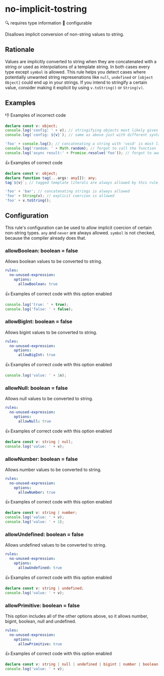 # no-implicit-tostring

:mag: requires type information
:nut_and_bolt: configurable

Disallows implicit conversion of non-string values to string.

## Rationale

Values are implicitly converted to string when they are concatenated with a string or used as interpolations of a template string. In both cases every type except `symbol` is allowed.
This rule helps you detect cases where potentially unwanted string represenations like `null`, `undefined` or `[object Object]` could end up in your strings.
If you intend to stringify a certain value, consider making it explicit by using `v.toString()` or `String(v)`.

## Examples

:thumbsdown: Examples of incorrect code

```ts
declare const v: object;
console.log('config: ' + v); // stringifying objects most likely gives '[object OBject]'. to print the contents, consider using '.toJSON()'
console.log(`config: ${v}`); // same as above just with different syntax

'foo' + console.log(); // concatenating a string with 'void' is most likely a mistake
console.log('random: ' + Math.random); // forgot to call the function
console.log('async result:' + Promise.resolve('foo')); // forgot to await Promise
```

:thumbsup: Examples of correct code

```ts
declare const v: object;
declare function tag(...args: any[]): any;
tag`${v}`; // tagged template literals are always allowed by this rule

'foo' + 'bar'; // concatenating strings is always allowed
'foo' + String(v); // explicit coercion is allowed
'foo' + v.toString();
```

## Configuration

This rule's configuration can be used to allow implicit coercion of certain non-string types. `any` and `never` are always allowed. `symbol` is not checked, because the compiler already does that.

### allowBoolean: boolean = false

Allows boolean values to be converted to string.

```yaml
rules:
  no-unused-expression:
    options:
      allowBoolean: true
```

:thumbsup: Examples of correct code with this option enabled

```ts
console.log('true: ' + true);
console.log('false: ' + false);
```

### allowBigInt: boolean = false

Allows bigint values to be converted to string.

```yaml
rules:
  no-unused-expression:
    options:
      allowBigInt: true
```

:thumbsup: Examples of correct code with this option enabled

```ts
console.log('value: ' + 1n);
```

### allowNull: boolean = false

Allows null values to be converted to string.

```yaml
rules:
  no-unused-expression:
    options:
      allowNull: true
```

:thumbsup: Examples of correct code with this option enabled

```ts
declare const v: string | null;
console.log('value: ' + v);
```

### allowNumber: boolean = false

Allows number values to be converted to string.

```yaml
rules:
  no-unused-expression:
    options:
      allowNumber: true
```

:thumbsup: Examples of correct code with this option enabled

```ts
declare const v: string | number;
console.log('value: ' + v);
console.log('value: ' + 1);
```

### allowUndefined: boolean = false

Allows undefined values to be converted to string.

```yaml
rules:
  no-unused-expression:
    options:
      allowUndefined: true
```

:thumbsup: Examples of correct code with this option enabled

```ts
declare const v: string | undefined;
console.log('value: ' + v);
```

### allowPrimitive: boolean = false

This option includes all of the other options above, so it allows number, bigint, boolean, null and undefined.

```yaml
rules:
  no-unused-expression:
    options:
      allowPrimitive: true
```

:thumbsup: Examples of correct code with this option enabled

```ts
declare const v: string | null | undefined | bigint | number | boolean;
console.log('value: ' + v);
```
